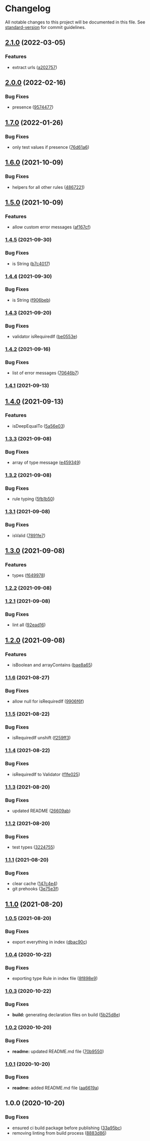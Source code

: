 # Changelog

All notable changes to this project will be documented in this file. See [standard-version](https://github.com/conventional-changelog/standard-version) for commit guidelines.

## [2.1.0](https://github.com/stranerd/validate/compare/v2.0.0...v2.1.0) (2022-03-05)


### Features

* extract urls ([a202757](https://github.com/stranerd/validate/commit/a202757694469e96e41ebfeb961ace41f0e8dd47))

## [2.0.0](https://github.com/stranerd/validate/compare/v1.7.0...v2.0.0) (2022-02-16)


### Bug Fixes

* presence ([9574477](https://github.com/stranerd/validate/commit/9574477ae770bdd133bf83a216338e7abf59ee92))

## [1.7.0](https://github.com/stranerd/validate/compare/v1.6.0...v1.7.0) (2022-01-26)


### Bug Fixes

* only test values if presence ([76d61a6](https://github.com/stranerd/validate/commit/76d61a64a552a321d32800e038fb27220eef5089))

## [1.6.0](https://github.com/stranerd/validate/compare/v1.5.0...v1.6.0) (2021-10-09)


### Bug Fixes

* helpers for all other rules ([4867221](https://github.com/stranerd/validate/commit/486722148390d4ab5f826fc15d41edd80f3258b8))

## [1.5.0](https://github.com/stranerd/validate/compare/v1.4.5...v1.5.0) (2021-10-09)


### Features

* allow custom error messages ([af167cf](https://github.com/stranerd/validate/commit/af167cf0d205817fba98d08af6643c83c5969bb7))

### [1.4.5](https://github.com/stranerd/validate/compare/v1.4.4...v1.4.5) (2021-09-30)


### Bug Fixes

* is String ([b7c4017](https://github.com/stranerd/validate/commit/b7c4017b9fdf7c54010036bdb811613525d58307))

### [1.4.4](https://github.com/stranerd/validate/compare/v1.4.3...v1.4.4) (2021-09-30)


### Bug Fixes

* is String ([f906beb](https://github.com/stranerd/validate/commit/f906bebd37412d0a7c30de1240d284fa5acd1628))

### [1.4.3](https://github.com/stranerd/validate/compare/v1.4.2...v1.4.3) (2021-09-20)


### Bug Fixes

* validator isRequiredIf ([be0553e](https://github.com/stranerd/validate/commit/be0553ea2834aa4b6ff2fbfe571721c86dc58a6f))

### [1.4.2](https://github.com/stranerd/validate/compare/v1.4.1...v1.4.2) (2021-09-16)


### Bug Fixes

* list of error messages ([70646b7](https://github.com/stranerd/validate/commit/70646b7d967305ff0c2950e2c0a00f5494b8f16d))

### [1.4.1](https://github.com/stranerd/validate/compare/v1.4.0...v1.4.1) (2021-09-13)

## [1.4.0](https://github.com/stranerd/validate/compare/v1.3.3...v1.4.0) (2021-09-13)


### Features

* isDeepEqualTo ([5a56e03](https://github.com/stranerd/validate/commit/5a56e039c2fc1d526c19c7ba98b84c50278d84fa))

### [1.3.3](https://github.com/stranerd/validate/compare/v1.3.2...v1.3.3) (2021-09-08)


### Bug Fixes

* array of type message ([e459349](https://github.com/stranerd/validate/commit/e459349d67c7c67a8b2ec78a36fde2431a3dd38c))

### [1.3.2](https://github.com/stranerd/validate/compare/v1.3.1...v1.3.2) (2021-09-08)


### Bug Fixes

* rule typing ([5fb1b50](https://github.com/stranerd/validate/commit/5fb1b50a03ed51d5f71d82b4d4fb1f3613366839))

### [1.3.1](https://github.com/stranerd/validate/compare/v1.3.0...v1.3.1) (2021-09-08)


### Bug Fixes

* isValid ([7891fe7](https://github.com/stranerd/validate/commit/7891fe7042541ee4ecc1ac8541f9bb5a6f599d09))

## [1.3.0](https://github.com/stranerd/validate/compare/v1.2.1...v1.3.0) (2021-09-08)


### Features

* types ([f649978](https://github.com/stranerd/validate/commit/f6499782719ecb959d581091a003b0e02dbc48f7))

### [1.2.2](https://github.com/stranerd/validate/compare/v1.2.1...v1.2.2) (2021-09-08)

### [1.2.1](https://github.com/stranerd/validate/compare/v1.2.0...v1.2.1) (2021-09-08)


### Bug Fixes

* lint all ([92ead16](https://github.com/stranerd/validate/commit/92ead16a635a1ebe6505a895f4b182e8ef7e4f36))

## [1.2.0](https://github.com/stranerd/validate/compare/v1.1.6...v1.2.0) (2021-09-08)


### Features

* isBoolean and arrayContains ([bae8a65](https://github.com/stranerd/validate/commit/bae8a65fbb16569a403a94d02e7cc73fb59c33dc))

### [1.1.6](https://github.com/stranerd/validate/compare/v1.1.5...v1.1.6) (2021-08-27)


### Bug Fixes

* allow null for isRequiredIf ([9906f6f](https://github.com/stranerd/validate/commit/9906f6f1a064834a7c54c1efe9f0f2afecb14df8))

### [1.1.5](https://github.com/stranerd/validate/compare/v1.1.4...v1.1.5) (2021-08-22)


### Bug Fixes

* isRequiredIf unshift ([f259ff3](https://github.com/stranerd/validate/commit/f259ff37e11dcbe60733a4ef9fd5d972d361273f))

### [1.1.4](https://github.com/stranerd/validate/compare/v1.1.3...v1.1.4) (2021-08-22)


### Bug Fixes

* isRequiredIf to Validator ([f1fe025](https://github.com/stranerd/validate/commit/f1fe02564e20e7220980ae537561cdddc46bd7b1))

### [1.1.3](https://github.com/stranerd/validate/compare/v1.1.2...v1.1.3) (2021-08-20)


### Bug Fixes

* updated README ([26609ab](https://github.com/stranerd/validate/commit/26609ab384687e3a357113afb624ae47da493a93))

### [1.1.2](https://github.com/stranerd/validate/compare/v1.1.1...v1.1.2) (2021-08-20)


### Bug Fixes

* test types ([3224755](https://github.com/stranerd/validate/commit/322475596c4a3ac6f52de4f410f24d9740474145))

### [1.1.1](https://github.com/stranerd/validate/compare/v1.1.0...v1.1.1) (2021-08-20)


### Bug Fixes

* clear cache ([147c4e4](https://github.com/stranerd/validate/commit/147c4e4a38d3568ad77fc6fa8228bbc28c8cf0de))
* git prehooks ([3e75e3f](https://github.com/stranerd/validate/commit/3e75e3f27288f41f9e82c40672dc25576c9d620d))

## [1.1.0](https://github.com/stranerd/validate/compare/v1.0.5...v1.1.0) (2021-08-20)

### [1.0.5](https://github.com/stranerd/validate/compare/v1.0.4...v1.0.5) (2021-08-20)


### Bug Fixes

* export everything in index ([dbac90c](https://github.com/stranerd/validate/commit/dbac90c7827d28326bfd0503bee2dfde249cb609))

### [1.0.4](https://github.com/Kevinand11/sd-validate/compare/v1.0.3...v1.0.4) (2020-10-22)


### Bug Fixes

* exporting type Rule in index file ([8f898e9](https://github.com/Kevinand11/sd-validate/commit/8f898e9a204d0183d45f11fb79078f4a75ac3eda))

### [1.0.3](https://github.com/Kevinand11/sd-validate/compare/v1.0.2...v1.0.3) (2020-10-22)


### Bug Fixes

* **build:** generating declaration files on build ([5b25d8e](https://github.com/Kevinand11/sd-validate/commit/5b25d8ea186e41c73218cba3ef8b7300d4471c8d))

### [1.0.2](https://github.com/Kevinand11/sd-validate/compare/v1.0.1...v1.0.2) (2020-10-20)


### Bug Fixes

* **readme:** updated README.md file ([70b9550](https://github.com/Kevinand11/sd-validate/commit/70b9550552cb2a8641d9d60a623f045d7d10a779))

### [1.0.1](https://github.com/Kevinand11/sd-validate/compare/v1.0.0...v1.0.1) (2020-10-20)


### Bug Fixes

* **readme:** added README.md file ([aa6619a](https://github.com/Kevinand11/sd-validate/commit/aa6619a169f5f592893d591e76f2cc6a03e874a0))

## 1.0.0 (2020-10-20)


### Bug Fixes

* ensured ci build package before publishing ([33a95bc](https://github.com/Kevinand11/sd-validate/commit/33a95bcff6f8728a8454bca7860b223df983ed10))
* removing linting from build process ([8883d86](https://github.com/Kevinand11/sd-validate/commit/8883d86aef9b60a70e251d6ddb5c4700dc8217c6))

